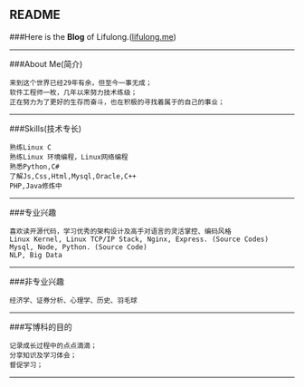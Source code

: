 
## README

###Here is the **Blog** of Lifulong.([lifulong.me](http://lifulong.me))

*****
###About Me(简介)

	来到这个世界已经29年有余，但至今一事无成；
	软件工程师一枚，几年以来努力技术练级；
	正在努力为了更好的生存而奋斗，也在积极的寻找着属于的自己的事业；

*****
###Skills(技术专长)
	
	熟练Linux C
	熟练Linux 环境编程，Linux网络编程
	熟悉Python,C#
	了解Js,Css,Html,Mysql,Oracle,C++
	PHP,Java修炼中


*****
###专业兴趣

	喜欢读开源代码，学习优秀的架构设计及高手对语言的灵活掌控、编码风格
	Linux Kernel, Linux TCP/IP Stack, Nginx, Express. (Source Codes)
	Mysql, Node, Python. (Source Code)
	NLP, Big Data


*****
###非专业兴趣

	经济学、证券分析、心理学、历史、羽毛球

*****
###写博科的目的

	记录成长过程中的点点滴滴；
	分享知识及学习体会；
	督促学习；


******

